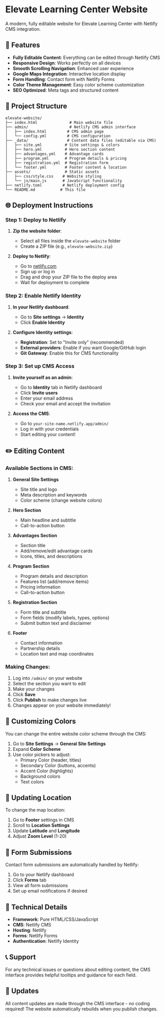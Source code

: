 # Elevate Learning Center Website

A modern, fully editable website for Elevate Learning Center with Netlify CMS integration.

## 🚀 Features

- **Fully Editable Content**: Everything can be edited through Netlify CMS
- **Responsive Design**: Works perfectly on all devices
- **Smooth Scrolling Navigation**: Enhanced user experience
- **Google Maps Integration**: Interactive location display
- **Form Handling**: Contact form with Netlify Forms
- **Color Theme Management**: Easy color scheme customization
- **SEO Optimized**: Meta tags and structured content

## 📁 Project Structure

```
elevate-website/
├── index.html              # Main website file
├── admin/                  # Netlify CMS admin interface
│   ├── index.html         # CMS admin page
│   └── config.yml         # CMS configuration
├── _data/                 # Content data files (editable via CMS)
│   ├── site.yml          # Site settings & colors
│   ├── hero.yml          # Hero section content
│   ├── advantages.yml    # Advantage cards
│   ├── program.yml       # Program details & pricing
│   ├── registration.yml  # Registration form
│   └── footer.yml        # Footer content & location
├── assets/               # Static assets
│   ├── css/style.css    # Website styling
│   └── js/main.js       # JavaScript functionality
├── netlify.toml         # Netlify deployment config
└── README.md           # This file
```

## 🌐 Deployment Instructions

### Step 1: Deploy to Netlify

1. **Zip the website folder**:
   - Select all files inside the `elevate-website` folder
   - Create a ZIP file (e.g., `elevate-website.zip`)

2. **Deploy to Netlify**:
   - Go to [netlify.com](https://netlify.com)
   - Sign up or log in
   - Drag and drop your ZIP file to the deploy area
   - Wait for deployment to complete

### Step 2: Enable Netlify Identity

1. **In your Netlify dashboard**:
   - Go to **Site settings** → **Identity**
   - Click **Enable Identity**

2. **Configure Identity settings**:
   - **Registration**: Set to "Invite only" (recommended)
   - **External providers**: Enable if you want Google/GitHub login
   - **Git Gateway**: Enable this for CMS functionality

### Step 3: Set up CMS Access

1. **Invite yourself as an admin**:
   - Go to **Identity** tab in Netlify dashboard
   - Click **Invite users**
   - Enter your email address
   - Check your email and accept the invitation

2. **Access the CMS**:
   - Go to `your-site-name.netlify.app/admin/`
   - Log in with your credentials
   - Start editing your content!

## ✏️ Editing Content

### Available Sections in CMS:

1. **General Site Settings**
   - Site title and logo
   - Meta description and keywords
   - Color scheme (change website colors)

2. **Hero Section**
   - Main headline and subtitle
   - Call-to-action button

3. **Advantages Section**
   - Section title
   - Add/remove/edit advantage cards
   - Icons, titles, and descriptions

4. **Program Section**
   - Program details and description
   - Features list (add/remove items)
   - Pricing information
   - Call-to-action button

5. **Registration Section**
   - Form title and subtitle
   - Form fields (modify labels, types, options)
   - Submit button text and disclaimer

6. **Footer**
   - Contact information
   - Partnership details
   - Location text and map coordinates

### Making Changes:

1. Log into `/admin/` on your website
2. Select the section you want to edit
3. Make your changes
4. Click **Save** 
5. Click **Publish** to make changes live
6. Changes appear on your website immediately!

## 🎨 Customizing Colors

You can change the entire website color scheme through the CMS:

1. Go to **Site Settings** → **General Site Settings**
2. Expand **Color Scheme**
3. Use color pickers to adjust:
   - Primary Color (header, titles)
   - Secondary Color (buttons, accents)
   - Accent Color (highlights)
   - Background colors
   - Text colors

## 📍 Updating Location

To change the map location:

1. Go to **Footer** settings in CMS
2. Scroll to **Location Settings**
3. Update **Latitude** and **Longitude**
4. Adjust **Zoom Level** (1-20)

## 📝 Form Submissions

Contact form submissions are automatically handled by Netlify:

1. Go to your Netlify dashboard
2. Click **Forms** tab
3. View all form submissions
4. Set up email notifications if desired

## 🔧 Technical Details

- **Framework**: Pure HTML/CSS/JavaScript
- **CMS**: Netlify CMS
- **Hosting**: Netlify
- **Forms**: Netlify Forms
- **Authentication**: Netlify Identity

## 📞 Support

For any technical issues or questions about editing content, the CMS interface provides helpful tooltips and guidance for each field.

## 🔄 Updates

All content updates are made through the CMS interface - no coding required! The website automatically rebuilds when you publish changes.
